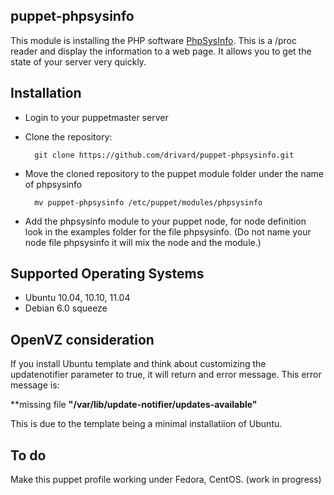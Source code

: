 puppet-phpsysinfo
-----------------

This module is installing the PHP software [PhpSysInfo](http://phpsysinfo.sourceforge.net/ "phpsysinfo").
This is a /proc reader and display the information to a web page.
It allows you to get the state of your server very quickly.

Installation
------------

* Login to your puppetmaster server
* Clone the repository:

        git clone https://github.com/drivard/puppet-phpsysinfo.git

* Move the cloned repository to the puppet module folder under the name of phpsysinfo
  
        mv puppet-phpsysinfo /etc/puppet/modules/phpsysinfo
  
* Add the phpsysinfo module to your puppet node, for node definition look in the examples folder for the file phpsysinfo.
(Do not name your node file phpsysinfo it will mix the node and the module.)

Supported Operating Systems
---------------------------

* Ubuntu 10.04, 10.10, 11.04
* Debian 6.0 squeeze

## OpenVZ consideration
If you install Ubuntu template and think about customizing
the updatenotifier parameter to true, it will return and error
message. This error message is:

**missing file __"/var/lib/update-notifier/updates-available"__

This is due to the template being a minimal installatiion of Ubuntu.

To do
-----

Make this puppet profile working under Fedora, CentOS. (work in progress)
